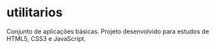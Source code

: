 # utilitarios
Conjunto de aplicações básicas. Projeto desenvolvido para estudos de HTML5, CSS3 e JavaScript.
